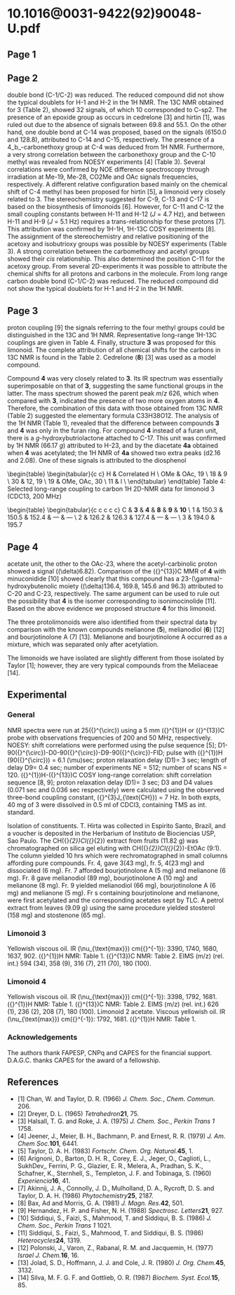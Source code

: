 # 10.1016@0031-9422(92)90048-U.pdf

## Page 1



## Page 2

double bond (C-1/C-2) was reduced. The reduced compound did not show the typical doublets for H-1 and H-2 in the 1H NMR. The 13C NMR obtained for 3 (Table 2), showed 32 signals, of which 10 corresponded to C-sp2. The presence of an epoxide group as occurs in cedrelone [3] and hirtin [1], was ruled out due to the absence of signals between 69.8 and 55.1. On the other hand, one double bond at C-14 was proposed, based on the signals (6150.0 and 128.8), attributed to C-14 and C-15, respectively. The presence of a 4_b_-carbonethoxy group at C-4 was deduced from 1H NMR. Furthermore, a very strong correlation between the carbonethoxy group and the C-10 methyl was revealed from NOESY experiments [4] (Table 3). Several correlations were confirmed by NOE difference spectroscopy through irradiation at Me-19, Me-28, CO2Me and OAc signals frequencies, respectively. A different relative configuration based mainly on the chemical shift of C-4 methyl has been proposed for hirtin [5], a limonoid very closely related to 3. The stereochemistry suggested for C-9, C-13 and C-17 is based on the biosynthesis of limonoids [6]. However, for C-11 and C-12 the small coupling constants between H-11 and H-12 (_J_ = 4.7 Hz), and between H-11 and H-9 (_J_ = 5.1 Hz) requires a trans-relationship for these protons [7]. This attribution was confirmed by 1H-1H, 1H-13C COSY experiments [8]. The assignment of the stereochemistry and relative positioning of the acetoxy and isobutrioxy groups was possible by NOESY experiments (Table 3). A strong correlation between the carbomethoxy and acetyl groups showed their _cis_ relationship. This also determined the position C-11 for the acetoxy group. From several 2D-experiments it was possible to attribute the chemical shifts for all protons and carbons in the molecule. From long range carbon double bond (C-1/C-2) was reduced. The reduced compound did not show the typical doublets for H-1 and H-2 in the 1H NMR.



## Page 3

proton coupling [9] the signals referring to the four methyl groups could be distinguished in the 13C and 1H NMR. Representative long-range 1H-13C couplings are given in Table 4. Finally, structure **3** was proposed for this limonoid. The complete attribution of all chemical shifts for the carbons in 13C NMR is found in the Table 2. Cedrelone (**8**) [3] was used as a model compound.

Compound **4** was very closely related to **3**. Its IR spectrum was essentially superimposable on that of **3**, suggesting the same functional groups in the latter. The mass spectrum showed the parent peak _m_/_z_ 626, which when compared with **3**, indicated the presence of two more oxygen atoms in **4**. Therefore, the combination of this data with those obtained from 13C NMR (Table 2) suggested the elementary formula C33H38O12. The analysis of the 1H NMR (Table 1), revealed that the difference between compounds **3** and **4** was only in the furan ring. For compound **4** instead of a furan unit, there is a _g_-hydroxybutriolactone attached to C-17. This unit was confirmed by 1H NMR (66.17 _g_) attributed to H-23, and by the diacetate **4a** obtained when **4** was acetylated; the 1H NMR of **4a** showed two extra peaks (d2.16 and 2.08). One of these signals is attributed to the diosphenol

\begin{table}
\begin{tabular}{c c} H & Correlated H \\ OMe & OAc, 19 \\
18 & 9 \\
30 & 12, 19 \\
19 & OMe, OAc, 30 \\
11 & l \\ \end{tabular}
\end{table}
Table 4: Selected long-range coupling to carbon 1H 2D-NMR data for limonoid 3 (CDC13, 200 MHz)

\begin{table}
\begin{tabular}{c c c c c} C & **3** & **4** & **8** & **9** & **10** \\
1 & 150.3 & 150.5 & 152.4 & — & — \\
2 & 126.2 & 126.3 & 127.4 & — & — \\
3 & 194.0 & 195.7

## Page 4

acetate unit, the other to the OAc-23, where the acetyl-carbinolic proton showed a signal (\(\delta\)6.82). Comparison of the \({}^{13}\)C MMR of **4** with minuconidide [10] showed clearly that this compound has a 23-\(\gamma\)-hydroxybutenolic moiety (\(\delta\)136.4, 169.8, 145.6 and 96.3) attributed to C-20 and C-23, respectively. The same argument can be used to rule out the possibility that **4** is the isomer corresponding to isonimocinolide [11]. Based on the above evidence we proposed structure **4** for this limonoid.

The three protolimonoids were also identified from their spectral data by comparison with the known compounds melianone (**5**), melianodiol (**6**) [12] and bourjotinolone A (7) [13]. Melianone and bourjotinolone A occurred as a mixture, which was separated only after acetylation.

The limonoids we have isolated are slightly different from those isolated by Taylor [1]; however, they are very typical compounds from the Meliaceae [14].

## Experimental

### General

NMR spectra were run at 25\({}^{\circ}\) using a 5 mm \({}^{1}\)H or \({}^{13}\)C probe with observations frequencies of 200 and 50 MHz, respectively. NOESY: shift correlations were performed using the pulse sequence [5]; D1-90\({}^{\circ}\)-D0-90\({}^{\circ}\)-D9-90\({}^{\circ}\)-FID; pulse with \({}^{1}\)H (90\({}^{\circ}\)) = 6.1 \(\mu\)sec; proton relaxation delay (D1)= 3 sec; length of delay D9= 0.4 sec; number of experiments NE = 512; number of scans NS = 120. \({}^{1}\)H-\({}^{13}\)C COSY long-range correlation: shift correlation sequence [8, 9]; proton relaxation delay (D1)= 3 sec; D3 and D4 values (0.071 sec and 0.036 sec respectively) were calculated using the observed three-bond coupling constant, \({}^{3}J_{\text{CH}}\) = 7 Hz. In both expts, 40 mg of 3 were dissolved in 0.5 ml of CDCl3, containing TMS as int. standard.

Isolation of constituents. T. Hirta was collected in Espirito Santo, Brazil, and a voucher is deposited in the Herbarium of Instituto de Biociencias USP, Sao Paulo. The CH\({}_{2}\)Cl\({}_{2}\) extract from fruits (11.82 g) was chromatographed on silica gel eluting with CH\({}_{2}\)Cl\({}_{2}\)-EtOAc (9:1). The column yielded 10 hrs which were rechromatographed in small columns affording pure compounds. Fr. 4, gave 3(43 mg), fr. 5, 4(23 mg) and dissociated (6 mg). Fr. 7 afforded bourjotinolone A (5 mg) and melianone (6 mg). Fr. 8 gave melianodiol (89 mg), bourjotinolone A (10 mg) and melianone (8 mg). Fr. 9 yielded melianodiol (66 mg), bourjotinolone A (6 mg) and melianone (5 mg). Fr s containing bourjotinolone and melianone, were first acetylated and the corresponding acetates sept by TLC. A petrol extract from leaves (9.09 g) using the same procedure yielded stosterol (158 mg) and stostenone (65 mg).

### Limonoid 3

Yellowish viscous oil. IR \(\nu_{\text{max}}\) cm\({}^{-1}\): 3390, 1740, 1680, 1637, 902. \({}^{1}\)H NMR: Table 1. \({}^{13}\)C NMR: Table 2. EIMS \(m/z\) (rel. int.) 594 (34), 358 (9), 316 (7), 211 (70), 180 (100).

### Limonoid 4

Yellowish viscous oil. IR \(\nu_{\text{max}}\) cm\({}^{-1}\): 3398, 1792, 1681. \({}^{1}\)H NMR: Table 1. \({}^{13}\)C NMR: Table 2. EIMS \(m/z\) (rel. int.) 626 (1), 236 (2), 208 (7), 180 (100). Limonoid 2 acetate. Viscous yellowish oil. IR \(\nu_{\text{max}}\) cm\({}^{-1}\): 1792, 1681. \({}^{1}\)H NMR: Table 1.

### Acknowledgements

The authors thank FAPESP, CNPq and CAPES for the financial support. D.A.G.C. thanks CAPES for the award of a fellowship.

## References

* [1] Chan, W. and Taylor, D. R. (1966) _J. Chem. Soc._, _Chem. Commun._ 206.
* [2] Dreyer, D. L. (1965) _Tetrahedron_**21**, 75.
* [3] Halsall, T. G. and Roke, J. A. (1975) _J. Chem. Soc._, _Perkin Trans 1_ 1758.
* [4] Jeener, J., Meier, B. H., Bachmann, P. and Ernest, R. R. (1979) _J. Am. Chem Soc._**101**, 6441.
* [5] Taylor, D. A. H. (1983) _Fortschr. Chem. Org. Natural._**45**, 1.
* [6] Arignoni, D., Barton, D. H. R., Corey, E. J., Jeger, O., Caglioti, L., SukhDev,, Ferrini, P. G., Glazier, E. R., Melera, A., Pradhan, S. K., Schafner, K., Sternhell, S., Templeton, J. F. and Tobinaga, S. (1960) _Experiencia_**16**, 41.
* [7] Akinnij, J. A., Connolly, J. D., Mulholland, D. A., Rycroft, D. S. and Taylor, D. A. H. (1986) _Phytochemistry_**25**, 2187.
* [8] Bax, Ad and Morris, G. A. (1981) _J. Magn. Res._**42**, 501.
* [9] Hernandez, H. P. and Fisher, N. H. (1988) _Spectrosc. Letters_**21**, 927.
* [10] Siddiqui, S., Faizi, S., Mahmood, T. and Siddiqui, B. S. (1986) _J. Chem. Soc., Perkin Trans 1_ 1021.
* [11] Siddiqui, S., Faizi, S., Mahmood, T. and Siddiqui, B. S. (1986) _Heterocycles_**24**, 1319.
* [12] Polonski, J., Varon, Z., Rabanal, R. M. and Jacquemin, H. (1977) _Israel J. Chem._**16**, 16.
* [13] Jolad, S. D., Hoffmann, J. J. and Cole, J. R. (1980) _J. Org. Chem._**45**, 3132.
* [14] Silva, M. F. G. F. and Gottlieb, O. R. (1987) _Biochem. Syst. Ecol._**15**, 85.



